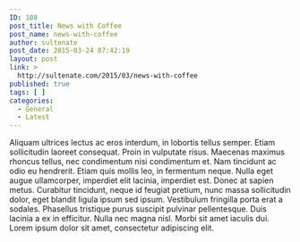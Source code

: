 ```yaml
---
ID: 108
post_title: News with Coffee
post_name: news-with-coffee
author: sultenate
post_date: 2015-03-24 07:42:19
layout: post
link: >
  http://sultenate.com/2015/03/news-with-coffee
published: true
tags: [ ]
categories:
  - General
  - Latest
---
```

Aliquam ultrices lectus ac eros interdum, in lobortis tellus semper. Etiam sollicitudin laoreet consequat. Proin in vulputate risus. Maecenas maximus rhoncus tellus, nec condimentum nisi condimentum et. Nam tincidunt ac odio eu hendrerit. Etiam quis mollis leo, in fermentum neque. Nulla eget augue ullamcorper, imperdiet elit lacinia, imperdiet est. Donec at sapien metus. Curabitur tincidunt, neque id feugiat pretium, nunc massa sollicitudin dolor, eget blandit ligula ipsum sed ipsum. Vestibulum fringilla porta erat a sodales. Phasellus tristique purus suscipit pulvinar pellentesque. Duis lacinia a ex in efficitur. Nulla nec magna nisl. Morbi sit amet iaculis dui. Lorem ipsum dolor sit amet, consectetur adipiscing elit. 